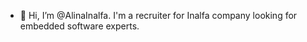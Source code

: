 - 👋 Hi, I’m @AlinaInalfa. I'm a recruiter for Inalfa company looking for embedded software experts.
